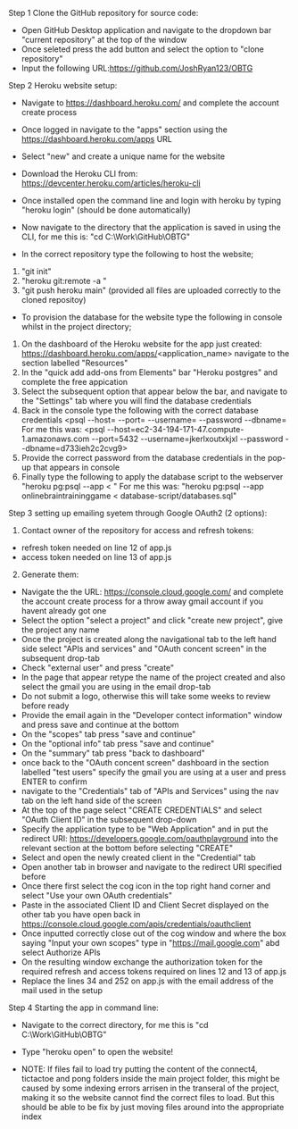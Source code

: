 Step 1 Clone the GitHub repository for source code:
  -  Open GitHub Desktop application and navigate to the dropdown bar "current repository" at the top of the window
  -  Once seleted press the add button and select the option to "clone repository"
  -  Input the following URL:https://github.com/JoshRyan123/OBTG

Step 2 Heroku website setup:
  -  Navigate to https://dashboard.heroku.com/ and complete the account create process
  -  Once logged in navigate to the "apps" section using the https://dashboard.heroku.com/apps URL
  -  Select "new" and create a unique name for the website
  -  Download the Heroku CLI from: https://devcenter.heroku.com/articles/heroku-cli
  -  Once installed open the command line and login with heroku by typing "heroku login" (should be done automatically)
  -  Now navigate to the directory that the application is saved in using the CLI, for me this is: "cd C:\Work\GitHub\OBTG"

  -  In the correct repository type the following to host the website;
  1.  "git init"
  2.  "heroku git:remote -a <applicationname>"
  3.  "git push heroku main" (provided all files are uploaded correctly to the cloned repositoy)

  - To provision the database for the website type the following in console whilst in the project directory;
  1.  On the dashboard of the Heroku website for the app just created: https://dashboard.heroku.com/apps/<application_name>
      navigate to the section labelled "Resources"
  2.  In the "quick add add-ons from Elements" bar "Heroku postgres" and complete the free appication
  3.  Select the subsequent option that appear below the bar, and navigate to the "Settings" tab where you will find the database credentials
  4.  Back in the console type the following with the correct database credentials <psql --host=<Host> --port=<Port> --username=<User> --password --dbname=<Database>
      For me this was: <psql --host=ec2-34-194-171-47.compute-1.amazonaws.com --port=5432 --username=jkerlxoutxkjxl --password --dbname=d733ieh2c2cvg9>
  5.  Provide the correct password from the database credentials in the pop-up that appears in console
  6.  Finally type the following to apply the database script to the webserver "heroku pg:psql --app <project name> < <sql script>"
      For me this was: "heroku pg:psql --app onlinebraintraininggame < database-script/databases.sql"

Step 3 setting up emailing syetem through Google OAuth2 (2 options):
1. Contact owner of the repository for access and refresh tokens:
  -  refresh token needed on line 12 of app.js
  -  access token needed on line 13 of app.js
2. Generate them:
  -  Navigate the the URL: https://console.cloud.google.com/ and complete the account create process for a throw away gmail account if you havent already got one
  -  Select the option "select a project" and click "create new project", give the project any name
  -  Once the project is created along the navigational tab to the left hand side select "APIs and services" and "OAuth concent screen" in the subsequent drop-tab
  -  Check "external user" and press "create"
  -  In the page that appear retype the name of the project created and also select the gmail you are using in the email drop-tab
  -  Do not submit a logo, otherwise this will take some weeks to review before ready
  -  Provide the email again in the "Developer contect information" window and press save and continue at the bottom
  -  On the "scopes" tab press "save and continue"
  -  On the "optional info" tab press "save and continue"
  -  On the "summary" tab press "back to dashboard"
  -  once back to the "OAuth concent screen" dashboard in the section labelled "test users" specify the gmail you are using at a user and press ENTER to confirm
  -  navigate to the "Credentials" tab of "APIs and Services" using the nav tab on the left hand side of the screen
  -  At the top of the page select "CREATE CREDENTIALS" and select "OAuth Client ID" in the subsequent drop-down
  -  Specify the application type to be "Web Application" and in put the redirect URI: https://developers.google.com/oauthplayground into the relevant section at the bottom before selecting "CREATE"
  -  Select and open the newly created client in the "Credential" tab
  -  Open another tab in browser and navigate to the redirect URI specified before
  -  Once there first select the cog icon in the top right hand corner and select "Use your own OAuth credentials"
  -  Paste in the associated Client ID and Client Secret displayed on the other tab you have open back in https://console.cloud.google.com/apis/credentials/oauthclient
  -  Once inputted correctly close out of the cog window and where the box saying "Input your own scopes" type in "https://mail.google.com" abd select Authorize APIs
  -  On the resulting window exchange the authorization token for the required refresh and access tokens required on lines 12 and 13 of app.js
  -  Replace the lines 34 and 252 on app.js with the email address of the mail used in the setup

Step 4 Starting the app in command line:
  - Navigate to the correct directory, for me this is "cd C:\Work\GitHub\OBTG"
  - Type "heroku open" to open the website!

  - NOTE: If files fail to load try putting the content of the connect4, tictactoe and pong folders inside the main project folder, this might be caused by some indexing errors
          arrisen in the transeral of the project, making it so the website cannot find the correct files to load. But this should be able to be fix by just moving files around
          into the appropriate index